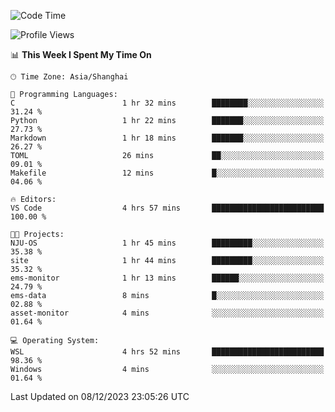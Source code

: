 <!--START_SECTION:waka-->
![Code Time](http://img.shields.io/badge/Code%20Time-1%2C424%20hrs%2049%20mins-blue)

![Profile Views](http://img.shields.io/badge/Profile%20Views-0-blue)

📊 **This Week I Spent My Time On** 

```text
🕑︎ Time Zone: Asia/Shanghai

💬 Programming Languages: 
C                        1 hr 32 mins        ████████░░░░░░░░░░░░░░░░░   31.24 % 
Python                   1 hr 22 mins        ███████░░░░░░░░░░░░░░░░░░   27.73 % 
Markdown                 1 hr 18 mins        ███████░░░░░░░░░░░░░░░░░░   26.27 % 
TOML                     26 mins             ██░░░░░░░░░░░░░░░░░░░░░░░   09.01 % 
Makefile                 12 mins             █░░░░░░░░░░░░░░░░░░░░░░░░   04.06 % 

🔥 Editors: 
VS Code                  4 hrs 57 mins       █████████████████████████   100.00 % 

🐱‍💻 Projects: 
NJU-OS                   1 hr 45 mins        █████████░░░░░░░░░░░░░░░░   35.38 % 
site                     1 hr 44 mins        █████████░░░░░░░░░░░░░░░░   35.32 % 
ems-monitor              1 hr 13 mins        ██████░░░░░░░░░░░░░░░░░░░   24.79 % 
ems-data                 8 mins              █░░░░░░░░░░░░░░░░░░░░░░░░   02.88 % 
asset-monitor            4 mins              ░░░░░░░░░░░░░░░░░░░░░░░░░   01.64 % 

💻 Operating System: 
WSL                      4 hrs 52 mins       █████████████████████████   98.36 % 
Windows                  4 mins              ░░░░░░░░░░░░░░░░░░░░░░░░░   01.64 % 
```


 Last Updated on 08/12/2023 23:05:26 UTC
<!--END_SECTION:waka-->